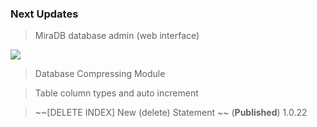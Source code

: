 ### Next Updates

>  MiraDB database admin (web interface)

   ![](https://image.ibb.co/kJpRJe/1bd4ecef_b5c8_4862_9741_d045ab0fc04f.png)
   
> Database Compressing Module

> Table column types and auto increment

> ~~[DELETE INDEX] New (delete) Statement ~~ (**Published**) 1.0.22